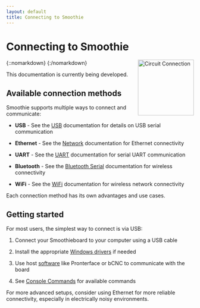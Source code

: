 ```yaml
---
layout: default
title: Connecting to Smoothie
---
```


# Connecting to Smoothie

{::nomarkdown}
<a href="/images/circuit.png">
  <img src="/images/circuit.png" alt="Circuit Connection" width="150" height="150" style="float: right; margin-left: 1rem;"/>
</a>
{:/nomarkdown}

This documentation is currently being developed.

## Available connection methods

Smoothie supports multiple ways to connect and communicate:

- **USB** - See the [USB](usb) documentation for details on USB serial communication

- **Ethernet** - See the [Network](network) documentation for Ethernet connectivity

- **UART** - See the [UART](uart) documentation for serial UART communication

- **Bluetooth** - See the [Bluetooth Serial](bluetooth-serial) documentation for wireless connectivity

- **WiFi** - See the [WiFi](wifi) documentation for wireless network connectivity

Each connection method has its own advantages and use cases.

## Getting started

For most users, the simplest way to connect is via USB:

1. Connect your Smoothieboard to your computer using a USB cable

2. Install the appropriate [Windows drivers](windows-drivers) if needed

3. Use host [software](software) like Pronterface or bCNC to communicate with the board

4. See [Console Commands](console-commands) for available commands

For more advanced setups, consider using Ethernet for more reliable connectivity, especially in electrically noisy environments.
